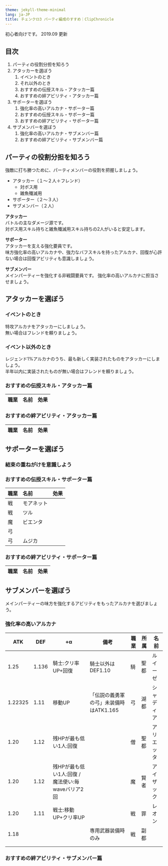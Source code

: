 ```yaml
---
theme: jekyll-theme-minimal
lang: ja-JP
title: チェンクロ3 パーティ編成のすすめ｜ClipChronicle
---
```


初心者向けです。
2019.09 更新

## 目次

1. パーティの役割分担を知ろう
1. アタッカーを選ぼう  
    1. イベントのとき
    1. それ以外のとき
    1. おすすめの伝授スキル・アタッカー篇
    1. おすすめの絆アビリティ・アタッカー篇
1. サポーターを選ぼう
    1. 強化率の高いアルカナ・サポーター篇
    1. おすすめの伝授スキル・サポーター篇
    1. おすすめの絆アビリティ・サポーター篇
1. サブメンバーを選ぼう
    1. 強化率の高いアルカナ・サブメンバー篇
    1. おすすめの絆アビリティ・サブメンバー篇

## パーティの役割分担を知ろう

強敵に打ち勝つために、パーティメンバーの役割を把握しましょう。

- アタッカー（１～２人＋フレンド）
  - 対ボス用
  - 雑魚殲滅用
- サポーター（２～３人）
- サブメンバー（２人）

**アタッカー**  
バトルの主なダメージ源です。  
対ボス用スキル持ちと雑魚殲滅用スキル持ちの2人がいると安定します。

**サポーター**  
アタッカーを支える強化要員です。  
味方強化率の高いアルカナや、強力なバフスキルを持ったアルカナ、回復が心許ない場合は回復アビリティも意識しましょう。

**サブメンバー**  
メインパーティーを強化する非戦闘要員です。
強化率の高いアルカナに担当させましょう。

## アタッカーを選ぼう

### イベントのとき

特攻アルカナをアタッカーにしましょう。  
無い場合はフレンドを頼りましょう。

### イベント以外のとき

レジェンド1%アルカナのうち、最も新しく実装されたものをアタッカーにしましょう。  
半年以内に実装されたものが無い場合はフレンドを頼りましょう。

### おすすめの伝授スキル・アタッカー篇

職業|名前|効果
:--|:--|:--

### おすすめの絆アビリティ・アタッカー篇

職業|名前|効果
:--|:--|:--

## サポーターを選ぼう

### 結束の重ねがけを意識しよう

### おすすめの伝授スキル・サポーター篇

職業|名前|効果
:--|:--|:--
戦|モアネット|
戦|ツル|
魔|ビエンタ|
弓||
弓|ムジカ|

### おすすめの絆アビリティ・サポーター篇

職業|名前|効果
:--|:--|:--

## サブメンバーを選ぼう

メインパーティーの味方を強化するアビリティをもったアルカナを選びましょう。

### 強化率の高いアルカナ

ATK|DEF|+α|備考|職業|所属|名前
---|---|---|---|---|---|---
1.25|1.136|騎士:クリ率UP+回復|騎士以外はDEF1.10|騎|聖都|ルイーゼ
1.22325|1.11|移動UP|「伝説の義勇軍の弓」未装備時はATK1.165|弓|湖都|シャディア
1.20|1.12|残HPが最も低い1人:回復||僧|聖都|アリエッタ
1.20|1.12|残HPが最も低い1人:回復 / 魔法使い:毎waveバリア2回||魔|賢者|アイザック
1.20|1.11|戦士:移動UP+クリ率UP||戦|罪|レオン
1.18|||専用武器装備時のみ|戦|副都|
|||||
|||||

### おすすめの絆アビリティ・サブメンバー篇
